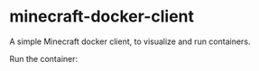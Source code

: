 # minecraft-docker-client
A simple Minecraft docker client, to visualize and run containers.

Run the container:
